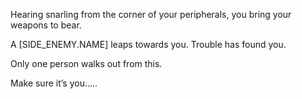 Hearing snarling from the corner of your peripherals, you bring your weapons to bear. 

A [SIDE_ENEMY.NAME] leaps towards you. Trouble has found you. 

Only one person walks out from this. 

Make sure it’s you…..